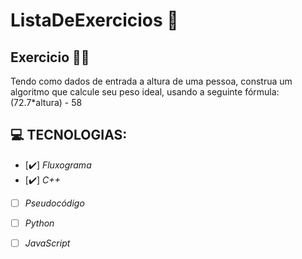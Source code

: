# ListaDeExercicios 🚀

## Exercicio 👨‍💻

Tendo como dados de entrada a altura de uma pessoa, construa um algoritmo que calcule seu peso ideal, usando a seguinte fórmula: (72.7*altura) - 58

## 💻 TECNOLOGIAS:
- [✔️] _Fluxograma_
- [✔️] _C++_
- [ ] _Pseudocódigo_
- [ ] _Python_
- [ ] _JavaScript_


